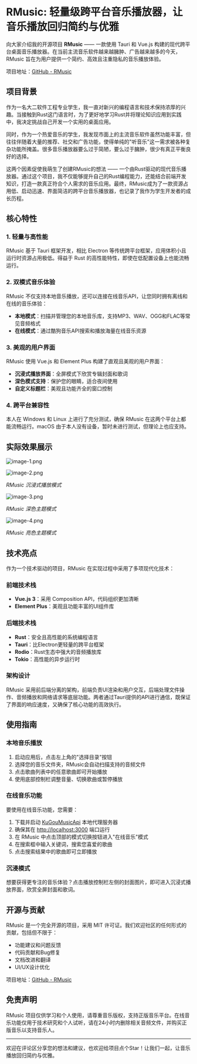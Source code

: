 # RMusic: 轻量级跨平台音乐播放器，让音乐播放回归简约与优雅

向大家介绍我的开源项目 **RMusic** —— 一款使用 Tauri 和 Vue.js 构建的现代跨平台桌面音乐播放器。在当前主流音乐软件越来越臃肿、广告越来越多的今天，RMusic 旨在为用户提供一个简约、高效且注重隐私的音乐播放体验。

项目地址：[GitHub - RMusic](https://github.com/xudong7/tauri-rmusic)

## 项目背景

作为一名大二软件工程专业学生，我一直对新兴的编程语言和技术保持浓厚的兴趣。当接触到Rust这门语言时，为了更好地学习Rust并将理论知识应用到实践中，我决定挑战自己开发一个实用的桌面应用。

同时，作为一个热爱音乐的学生，我发现市面上的主流音乐软件虽然功能丰富，但往往伴随着大量的推荐、社交和广告功能，使得单纯的"听音乐"这一需求被各种复杂功能所掩盖。很多音乐播放器要么过于简陋，要么过于臃肿，很少有真正平衡良好的选择。

这两个因素促使我萌生了创建RMusic的想法 —— 一个由Rust驱动的现代音乐播放器。通过这个项目，我不仅能够提升自己的Rust编程能力，还能结合前端开发知识，打造一款真正符合个人需求的音乐应用。最终，RMusic成为了一款资源占用低、启动迅速、界面简洁的跨平台音乐播放器，也记录了我作为学生开发者的成长历程。

## 核心特性

### 1. 轻量与高性能

RMusic 基于 Tauri 框架开发，相比 Electron 等传统跨平台框架，应用体积小且运行时资源占用极低。得益于 Rust 的高性能特性，即使在低配置设备上也能流畅运行。

### 2. 双模式音乐体验

RMusic 不仅支持本地音乐播放，还可以连接在线音乐API，让您同时拥有离线和在线的音乐体验：

* **本地模式**：扫描并管理您的本地音乐库，支持MP3、WAV、OGG和FLAC等常见音频格式
* **在线模式**：通过酷狗音乐API搜索和播放海量在线音乐资源

### 3. 美观的用户界面

RMusic 使用 Vue.js 和 Element Plus 构建了直观且美观的用户界面：

* **沉浸式播放界面**：全屏模式下欣赏专辑封面和歌词
* **深色模式支持**：保护您的眼睛，适合夜间使用
* **自定义标题栏**：美观且功能齐全的窗口控制

### 4. 跨平台兼容性

本人在 Windows 和 Linux 上进行了充分测试，确保 RMusic 在这两个平台上都能流畅运行。macOS 由于本人没有设备，暂时未进行测试，但理论上也应支持。

## 实际效果展示

![image-1.png](https://p0-xtjj-private.juejin.cn/tos-cn-i-73owjymdk6/e1f76b016fd6481a8bdcdc66797d05c0~tplv-73owjymdk6-jj-mark-v1:0:0:0:0:5o6Y6YeR5oqA5pyv56S-5Yy6IEAgZHVuamlh:q75.awebp?policy=eyJ2bSI6MywidWlkIjoiNDIwMjgwMjY0ODQ1NzkxNCJ9&rk3s=e9ecf3d6&x-orig-authkey=f32326d3454f2ac7e96d3d06cdbb035152127018&x-orig-expires=1746668136&x-orig-sign=j2maBPomzbUDJX53Z%2BvL4NHpIvk%3D)

![image-2.png](https://p0-xtjj-private.juejin.cn/tos-cn-i-73owjymdk6/64747f3a39964c35b2c7437300fa99c4~tplv-73owjymdk6-jj-mark-v1:0:0:0:0:5o6Y6YeR5oqA5pyv56S-5Yy6IEAgZHVuamlh:q75.awebp?policy=eyJ2bSI6MywidWlkIjoiNDIwMjgwMjY0ODQ1NzkxNCJ9&rk3s=e9ecf3d6&x-orig-authkey=f32326d3454f2ac7e96d3d06cdbb035152127018&x-orig-expires=1746668146&x-orig-sign=Ghh9Wh8%2BKuvSdx3q2Euqs%2F8brlM%3D)

*RMusic 沉浸式播放模式*

![image-3.png](https://p0-xtjj-private.juejin.cn/tos-cn-i-73owjymdk6/79e80020d6eb4a4e802f47c70eec6028~tplv-73owjymdk6-jj-mark-v1:0:0:0:0:5o6Y6YeR5oqA5pyv56S-5Yy6IEAgZHVuamlh:q75.awebp?policy=eyJ2bSI6MywidWlkIjoiNDIwMjgwMjY0ODQ1NzkxNCJ9&rk3s=e9ecf3d6&x-orig-authkey=f32326d3454f2ac7e96d3d06cdbb035152127018&x-orig-expires=1746668153&x-orig-sign=CBYkq42KGFW6GPhLcPu09ONaEKc%3D)

*RMusic 深色主题模式*

![image-4.png](https://p0-xtjj-private.juejin.cn/tos-cn-i-73owjymdk6/baf0d40b2c9049c5b3dd0880056002d7~tplv-73owjymdk6-jj-mark-v1:0:0:0:0:5o6Y6YeR5oqA5pyv56S-5Yy6IEAgZHVuamlh:q75.awebp?policy=eyJ2bSI6MywidWlkIjoiNDIwMjgwMjY0ODQ1NzkxNCJ9&rk3s=e9ecf3d6&x-orig-authkey=f32326d3454f2ac7e96d3d06cdbb035152127018&x-orig-expires=1746668161&x-orig-sign=%2FxP9FyOSaOzFwySRqPvvbp0CF5g%3D)

*RMusic 亮色主题模式*

## 技术亮点

作为一个技术驱动的项目，RMusic 在实现过程中采用了多项现代化技术：

### 前端技术栈

* **Vue.js 3**：采用 Composition API，代码组织更加清晰
* **Element Plus**：美观且功能丰富的UI组件库

### 后端技术栈

* **Rust**：安全且高性能的系统编程语言
* **Tauri**：比Electron更轻量的跨平台框架
* **Rodio**：Rust生态中强大的音频播放库
* **Tokio**：高性能的异步运行时

### 架构设计

RMusic 采用前后端分离的架构，前端负责UI渲染和用户交互，后端处理文件操作、音频播放和网络请求等底层功能。两者通过Tauri提供的API进行通信，既保证了界面的响应速度，又确保了核心功能的高效执行。

## 使用指南

### 本地音乐播放

1. 启动应用后，点击左上角的"选择目录"按钮
2. 选择您的音乐文件夹，RMusic会自动扫描支持的音频文件
3. 点击歌曲列表中的任意歌曲即可开始播放
4. 使用底部控制栏调整音量、切换歌曲或暂停播放

### 在线音乐功能

要使用在线音乐功能，您需要：

1. 下载并启动 [KuGouMusicApi](https://github.com/MakcRe/KuGouMusicApi) 本地代理服务器
2. 确保其在 <http://localhost:3000> 端口运行
3. 在 RMusic 中点击顶部的模式切换按钮进入"在线音乐"模式
4. 在搜索框中输入关键词，搜索您喜爱的歌曲
5. 点击搜索结果中的歌曲即可立即播放

### 沉浸模式

想要获得更专注的音乐体验？点击播放控制栏左侧的封面图片，即可进入沉浸式播放界面，欣赏全屏封面和歌词。

## 开源与贡献

RMusic 是一个完全开源的项目，采用 MIT 许可证。我们欢迎社区的任何形式的贡献，包括但不限于：

* 功能建议和问题反馈
* 代码贡献和Bug修复
* 文档改进和翻译
* UI/UX设计优化

项目地址：[GitHub - RMusic](https://github.com/xudong7/tauri-rmusic)

## 免责声明

RMusic 项目仅供学习和个人使用，请尊重音乐版权，支持正版音乐平台。在线音乐功能仅用于技术研究和个人试听，请在24小时内删除相关音频文件，并购买正版音乐以支持音乐人。

***

欢迎在评论区分享您的想法和建议，也欢迎给项目点个Star！让我们一起，让音乐播放回归简约与优雅。
